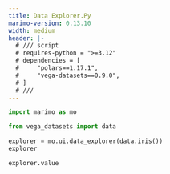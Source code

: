 ```yaml
---
title: Data Explorer.Py
marimo-version: 0.13.10
width: medium
header: |-
  # /// script
  # requires-python = ">=3.12"
  # dependencies = [
  #     "polars==1.17.1",
  #     "vega-datasets==0.9.0",
  # ]
  # ///
---
```


```python {.marimo}
import marimo as mo
```

```python {.marimo}
from vega_datasets import data
```

```python {.marimo}
explorer = mo.ui.data_explorer(data.iris())
explorer
```

```python {.marimo}
explorer.value
```